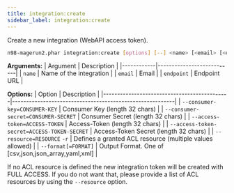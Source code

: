 ```yaml
---
title: integration:create
sidebar_label: integration:create
---
```


Create a new integration (WebAPI access token).

```sh
n98-magerun2.phar integration:create [options] [--] <name> [<email> [<endpoint>]]
```

**Arguments:**
| Argument   | Description               |
|------------|---------------------------|
| `name`     | Name of the integration   |
| `email`    | Email                     |
| `endpoint` | Endpoint URL              |

**Options:**
| Option                                      | Description                                              |
|---------------------------------------------|----------------------------------------------------------|
| `--consumer-key=CONSUMER-KEY`               | Consumer Key (length 32 chars)                           |
| `--consumer-secret=CONSUMER-SECRET`         | Consumer Secret (length 32 chars)                        |
| `--access-token=ACCESS-TOKEN`               | Access-Token (length 32 chars)                           |
| `--access-token-secret=ACCESS-TOKEN-SECRET` | Access-Token Secret (length 32 chars)                    |
| `--resource=RESOURCE` `-r`                  | Defines a granted ACL resource (multiple values allowed) |
| `--format[=FORMAT]`                         | Output Format. One of [csv,json,json_array,yaml,xml]     |

If no ACL resource is defined the new integration token will be created with FULL ACCESS.
If you do not want that, please provide a list of ACL resources by using the `--resource` option.

